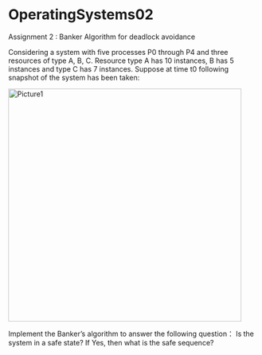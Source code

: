 # OperatingSystems02
Assignment 2 : Banker Algorithm for deadlock avoidance 

Considering a system with five processes P0 through P4 and three resources of type A, B, C. Resource type A has 10 instances, B has 5 instances and type C has 7 instances. Suppose at time t0 following snapshot of the system has been taken: 

<img width="468" alt="Picture1" src="https://github.com/user-attachments/assets/f27f60d6-5a20-4ebf-853b-b21252c23582" />

Implement the Banker’s algorithm to answer the following question： Is the system in a safe state? If Yes, then what is the safe sequence?
